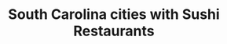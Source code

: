 ---
layout: state
title: South Carolina cities with Sushi Restaurants
permalink: /south-carolina/
stateAbbr: SC
stateName: South Carolina
place_type: Sushi Restaurant
---